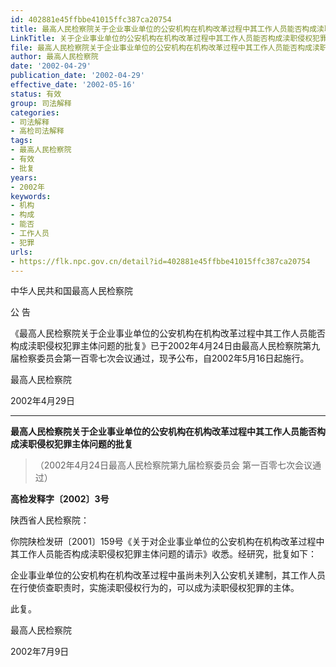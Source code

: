 ```yaml
---
id: 402881e45ffbbe41015ffc387ca20754
title: 最高人民检察院关于企业事业单位的公安机构在机构改革过程中其工作人员能否构成渎职侵权犯罪主体问题的批复
LinkTitle: 关于企业事业单位的公安机构在机构改革过程中其工作人员能否构成渎职侵权犯罪主体问题的批复（2002）
file: 最高人民检察院关于企业事业单位的公安机构在机构改革过程中其工作人员能否构成渎职侵权犯罪主体问题的批复_20020429_402881e45ffbbe41015ffc387ca20754.docx
author: 最高人民检察院
date: '2002-04-29'
publication_date: '2002-04-29'
effective_date: '2002-05-16'
status: 有效
group: 司法解释
categories:
- 司法解释
- 高检司法解释
tags:
- 最高人民检察院
- 有效
- 批复
years:
- 2002年
keywords:
- 机构
- 构成
- 能否
- 工作人员
- 犯罪
urls:
- https://flk.npc.gov.cn/detail?id=402881e45ffbbe41015ffc387ca20754
---
```


中华人民共和国最高人民检察院

公 告

《最高人民检察院关于企业事业单位的公安机构在机构改革过程中其工作人员能否构成渎职侵权犯罪主体问题的批复》已于2002年4月24日由最高人民检察院第九届检察委员会第一百零七次会议通过，现予公布，自2002年5月16日起施行。

最高人民检察院

2002年4月29日

---

**最高人民检察院关于企业事业单位的公安机构在机构改革过程中其工作人员能否构成渎职侵权犯罪主体问题的批复**

> （2002年4月24日最高人民检察院第九届检察委员会
> 第一百零七次会议通过）

**高检发释字〔2002〕3号**

陕西省人民检察院：

你院陕检发研〔2001〕159号《关于对企业事业单位的公安机构在机构改革过程中其工作人员能否构成渎职侵权犯罪主体问题的请示》收悉。经研究，批复如下：

企业事业单位的公安机构在机构改革过程中虽尚未列入公安机关建制，其工作人员在行使侦查职责时，实施渎职侵权行为的，可以成为渎职侵权犯罪的主体。

此复。

最高人民检察院

2002年7月9日
